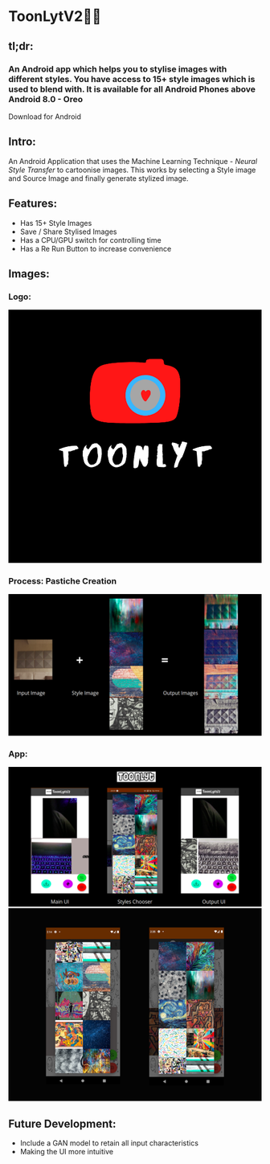 # ToonLytV2🎨📸
## tl;dr:
### An Android app which helps you to stylise images with different styles. You have access to 15+ style images which is used to blend with. It is available for all **Android Phones above Android 8.0 - Oreo**
Download for Android

## Intro:
An Android Application that uses the Machine Learning Technique - *Neural Style Transfer* to cartoonise images. This works by selecting a Style image and Source Image and finally 
generate stylized image.

## Features:
- Has 15+ Style Images
- Save / Share Stylised Images
- Has a CPU/GPU switch for controlling time
- Has a Re Run Button to increase convenience 

## Images:

### Logo:
![Logo](/Images/Logo.png)

### Process: Pastiche Creation
![Input -> Output](/Images/Process.png)

### App:
![Main UI](/Images/App.png)
![Styles](/Images/App1.png)


## Future Development:
- Include a GAN model to retain all input characteristics
- Making the UI more intuitive

